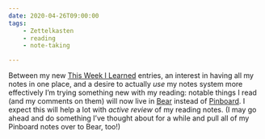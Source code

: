 ```yaml
---
date: 2020-04-26T09:00:00
tags:
    - Zettelkasten
    - reading
    - note-taking

---
```


Between my new [This Week I Learned][TWIL] entries, an interest in having all my notes in one place, and a desire to actually *use* my notes system more effectively I’m trying something new with my reading: notable things I read (and my comments on them) will now live in [Bear] instead of [Pinboard]. I expect this will help a lot with *active review* of my reading notes. (I may go ahead and do something I’ve thought about for a while and pull all of my Pinboard notes over to Bear, too!)

[TWIL]: https://v5.chriskrycho.com/topics/this-week-i-learned/
[Pinboard]: https://pinboard.in
[Bear]: https://bear.app
